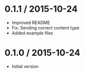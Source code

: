 
0.1.1 / 2015-10-24
==================

  * Improved README
  * Fix: Sending correct content type
  * Added example files

0.1.0 / 2015-10-24
==================

  * Initial version
